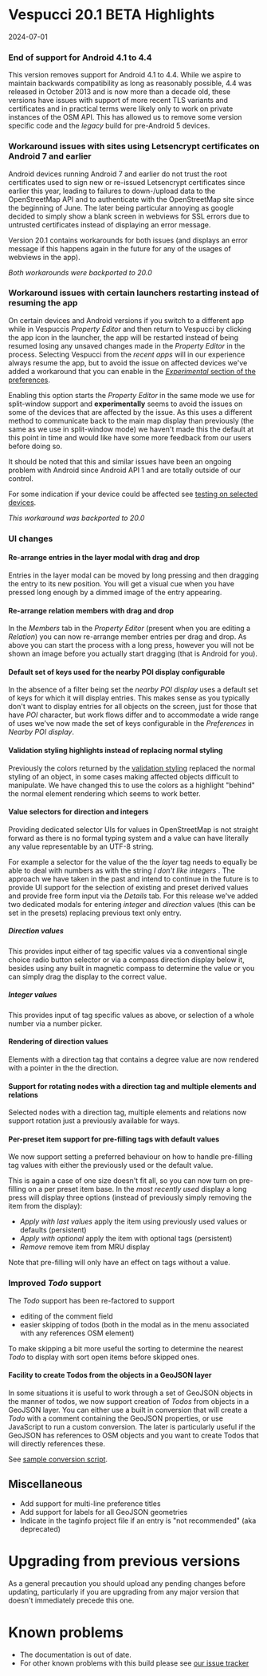# Vespucci 20.1 BETA Highlights

2024-07-01

### End of support for Android 4.1 to 4.4

This version removes support for Android 4.1 to 4.4. While we aspire to maintain backwards compatibility as long as reasonably possible, 4.4 was released in October 2013 and is now more than a decade old, these versions have issues with support of more recent TLS variants and certificates and in practical terms were likely only to work on private instances of the OSM API. This has allowed us to remove some version specific code and the _legacy_ build for pre-Android 5 devices.

### Workaround issues with sites using Letsencrypt certificates on Android 7 and earlier

Android devices running Android 7 and earlier do not trust the root certificates used to sign new or re-issued Letsencrypt certificates since earlier this year, leading to failures to down-/upload data to the OpenStreetMap API and to authenticate with the OpenStreetMap site since the beginning of June. The later being particular annoying as google decided to simply show a blank screen in webviews for SSL errors due to untrusted certificates instead of displaying an error message.

Version 20.1 contains workarounds for both issues (and displays an error message if this happens again in the future for any of the usages of webviews in the app).

_Both workarounds were backported to 20.0_

### Workaround issues with certain launchers restarting instead of resuming the app

On certain devices and Android versions if you switch to a different app while in Vespuccis _Property Editor_ and then return to Vespucci by clicking the app icon in the launcher, the app will be restarted instead of being resumed losing any unsaved changes made in the _Property Editor_ in the process. Selecting Vespucci from the _recent apps_ will in our experience always resume the app, but to avoid the issue on affected devices we've added a workaround that you can enable in the [_Experimental_ section of the preferences](http://vespucci.io/help/en/Advanced%20preferences/#experimental). 

Enabling this option starts the _Property Editor_ in the same mode we use for split-window support and __experimentally__ seems to avoid the issues on some of the devices that are affected by the issue. As this uses a different method to communicate back to the main map display than previously (the same as we use in split-window mode) we haven't made this the default at this point in time and would like have some more feedback from our users before doing so.

It should be noted that this and similar issues have been an ongoing problem with Android since Android API 1 and are totally outside of our control.

For some indication if your device could be affected see [testing on selected devices](http://vespucci.io/tutorials/faq/#resuming-the-app-doesnt-bring-me-back-to-the-property-editor).

_This workaround was backported to 20.0_

### UI changes

#### Re-arrange entries in the layer modal with drag and drop

Entries in the layer modal can be moved by long pressing and then dragging the entry to its new position. You will get a visual cue when you have pressed long enough by a dimmed image of the entry appearing.

#### Re-arrange relation members with drag and drop

In the _Members_ tab in the _Property Editor_ (present when you are editing a _Relation_) you can now re-arrange member entries per drag and drop. As above you can start the process with a long press, however you will not be shown an image before you actually start dragging (that is Android for you). 

#### Default set of keys used for the nearby POI display configurable

In the absence of a filter being set the _nearby POI display_ uses a default set of keys for which it will display entries. This makes sense as you typically don't want to display entries for all objects on the screen, just for those that have _POI_ character, but work flows differ and to accommodate a wide range of uses we've now made the set of keys configurable in the _Preferences_ in _Nearby POI display_.

#### Validation styling highlights instead of replacing normal styling

Previously the colors returned by the [validation styling](http://vespucci.io/tutorials/data_styling/#validation-styling) replaced the normal styling of an object, in some cases making affected objects difficult to manipulate. We have changed this to use the colors as a highlight "behind" the normal element rendering which seems to work better. 

#### Value selectors for direction and integers

Providing dedicated selector UIs for values in OpenStreetMap is not straight forward as there is no formal typing system and a value can have literally any value representable by an UTF-8 string. 

For example a selector for the value of the the _layer_ tag needs to equally be able to deal with numbers as with the string _I don't like integers_ . The approach we have taken in the past and intend to continue in the future is to provide UI support for the selection of existing and preset derived values and provide free form input via the _Details_ tab. For this release we've added two dedicated modals for entering _integer_ and _direction_ values (this can be set in the presets) replacing previous text only entry.

##### Direction values

This provides input either of tag specific values via a conventional single choice radio button selector or via a compass direction display below it, besides using any built in magnetic compass to determine the value or you can simply drag the display to the correct value.

##### Integer values  

This provides input of tag specific values  as above, or selection of a whole number via a number picker.

#### Rendering of direction values

Elements with a direction tag that contains a degree value are now rendered with a pointer in the the direction.

#### Support for rotating nodes with a direction tag and multiple elements and relations 

Selected nodes with a direction tag, multiple elements and relations now support rotation just a previously available for ways.

#### Per-preset item support for pre-filling tags with default values

We now support setting a preferred behaviour on how to handle pre-filling tag values with either the previously used or the default value. 

This is again a case of one size doesn't fit all, so you can now turn on pre-filling on a per preset item base. In the _most recently used_ display a long press will display three options (instead of previously simply removing the item from the display): 

- _Apply with last values_ apply the item using previously used values or defaults (persistent)
- _Apply with optional_ apply the item with optional tags (persistent)
- _Remove_ remove item from MRU display 
 
Note that pre-filling will only have an effect on tags without a value.

### Improved _Todo_ support

The _Todo_ support has been re-factored to support

- editing of the comment field
- easier skipping of todos (both in the modal as in the menu associated with any references OSM element)

To make skipping a bit more useful the sorting to determine the nearest _Todo_ to display with sort open items before skipped ones.

#### Facility to create Todos from the objects in a GeoJSON layer

In some situations it is useful to work through a set of GeoJSON objects in the manner of todos, we now support creation of _Todos_ from objects in a GeoJSON layer. You can either use a built in conversion that will create a _Todo_ with a comment containing the GeoJSON properties, or use JavaScript to run a custom conversion. The later is particularly useful if the GeoJSON has references to OSM objects and you want to create Todos that will directly references these. 

See [sample conversion script](https://github.com/MarcusWolschon/osmeditor4android/blob/master/documentation/docs/tutorials/other/conversion-example.js).

## Miscellaneous

- Add support for multi-line preference titles
- Add support for labels for all GeoJSON geometries
- Indicate in the taginfo project file if an entry is "not recommended" (aka deprecated)

# Upgrading from previous versions

As a general precaution you should upload any pending changes before updating, particularly if you are upgrading from any major version that doesn't immediately precede this one. 

# Known problems

* The documentation is out of date.
* For other known problems with this build please see [our issue tracker](https://github.com/MarcusWolschon/osmeditor4android/issues)
